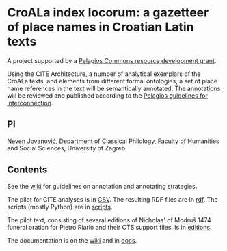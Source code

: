 # CroALa index locorum: a gazetteer of place names in Croatian Latin texts

A project supported by a [Pelagios Commons resource development grant](http://commons.pelagios.org/2016/07/announcing-the-pelagios-commons-resource-development-grant-recipients/).

Using the CITE Architecture, a number of analytical exemplars of the CroALa texts, and elements from different formal ontologies, a set of place name references in the text will be semantically annotated. The annotations will be reviewed and published according to the [Pelagios guidelines for interconnection](https://github.com/pelagios/pelagios-cookbook/wiki).


## PI

[Neven Jovanović](orcid.org/0000-0002-9119-399X), Department of Classical Philology, Faculty of Humanities and Social Sciences, 
University of Zagreb

## Contents

See the [wiki](https://github.com/nevenjovanovic/croala-pelagios/wiki) for guidelines on annotation and annotating strategies.

The pilot for CITE analyses is in [CSV](csv/pilot). The resulting RDF files are in [rdf](rdf). The scripts (mostly Python) are in [scripts](scripts).

The pilot text, consisting of several editions of Nicholas' of Modruš 1474 funeral oration for Pietro Riario and their CTS support files, is in [editions](editions).

The documentation is on the [wiki](https://github.com/nevenjovanovic/croala-pelagios/wiki) and in [docs](docs).
